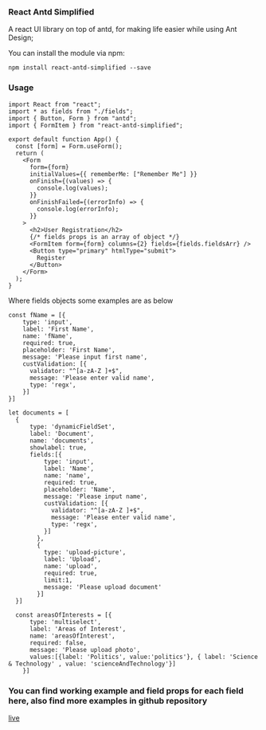 ### React Antd Simplified

A react UI library on top of antd, for making life easier while using Ant Design;


You can install the module via npm:

 `npm install react-antd-simplified --save`


### Usage 

```
import React from "react";
import * as fields from "./fields";
import { Button, Form } from "antd";
import { FormItem } from "react-antd-simplified";

export default function App() {
  const [form] = Form.useForm();
  return (
    <Form
      form={form}
      initialValues={{ rememberMe: ["Remember Me"] }}
      onFinish={(values) => {
        console.log(values);
      }}
      onFinishFailed={(errorInfo) => {
        console.log(errorInfo);
      }}
    >
      <h2>User Registration</h2>
      {/* fields props is an array of object */}
      <FormItem form={form} columns={2} fields={fields.fieldsArr} />
      <Button type="primary" htmlType="submit">
        Register
      </Button>
    </Form>
  );
}
```

Where fields objects some examples are as below

```
const fName = [{
    type: 'input',
    label: 'First Name',
    name: 'fName',
    required: true,
    placeholder: 'First Name',
    message: 'Please input first name',
    custValidation: [{
      validator: "^[a-zA-Z ]+$",
      message: 'Please enter valid name',
      type: 'regx',
    }]
}]

let documents = [
  {
      type: 'dynamicFieldSet',
      label: 'Document',
      name: 'documents',
      showlabel: true,
      fields:[{
          type: 'input',
          label: 'Name',
          name: 'name',
          required: true,
          placeholder: 'Name',
          message: 'Please input name',
          custValidation: [{
            validator: "^[a-zA-Z ]+$",
            message: 'Please enter valid name',
            type: 'regx',
          }]
        },
        {
          type: 'upload-picture',
          label: 'Upload',
          name: 'upload',
          required: true,
          limit:1,
          message: 'Please upload document'
        }]
  }]

  const areasOfInterests = [{
      type: 'multiselect',
      label: 'Areas of Interest',
      name: 'areasOfInterest',
      required: false,
      message: 'Please upload photo',
      values:[{label: 'Politics', value:'politics'}, { label: 'Science & Technology' , value: 'scienceAndTechnology'}]
    }]

```

### You can find working example and field props for each field here, also find more examples in github repository
[live](https://codesandbox.io/s/infallible-lake-b797g?file=/src/styles.css)
